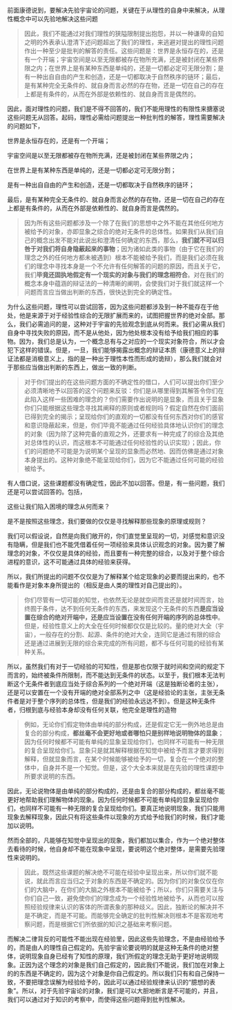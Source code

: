 <p data-pid="y293R34b">前面康德说到，要解决先验宇宙论的问题，关键在于从理性的自身中来解决，从理性概念中可以先验地解决这些问题</p><blockquote data-pid="RGiF-ptE">因此，我们不能通过对我们理性的狭隘限制提出抱怨，并以一种谦卑的自知之明的外表承认澄清下述问题超出了我们的理性，来逃避对提出的理性问题作出一种至少是批判的解答的责任。这些问题是：世界是永恒存在的，还是有一个开端；宇宙空间是以至无限都被存在物所充满，还是被封闭在某些界限之内；在世界上是有某种东西是单纯的，还是一切都必定可无限分割；是有一种出自自由的产生和创造，还是一切都取决于自然秩序的链环；最后，是有某种完全无条件的、就自身而言必然的存在物，还是一切在自己的存在上都是有条件的，从而在外部是依赖性的、就自身而言是偶然的。</blockquote><p data-pid="3iWI0s9j">因此，面对理性的问题，我们是不得不回答的，我们不能用理性的有限性来搪塞说这些问题无从回答。起码，理性必需给问题提出一种批判性的解答，理性需要解决的问题如下，</p><p data-pid="syRVRfLV">世界是永恒存在的，还是有一个开端；</p><p data-pid="cQbg-u67">宇宙空间是以至无限都被存在物所充满，还是被封闭在某些界限之内；</p><p data-pid="i4jhWQgQ">在世界上是有某种东西是单纯的，还是一切都必定可无限分割；</p><p data-pid="FCCJCbf8">是有一种出自自由的产生和创造，还是一切都取决于自然秩序的链环；</p><p data-pid="YIXYl-DP">最后，是有某种完全无条件的、就自身而言必然的存在物，还是一切在自己的存在上都是有条件的，从而在外部是依赖性的、就自身而言是偶然的。</p><blockquote data-pid="HLeZxhzT">因为所有这些问题都涉及一个除了在我们的思想中之外不能在其他任何地方被给予的对象，亦即显象之综合的绝对无条件的总体性。如果我们从我们自己的概念出发不能对此说出和澄清任何确定的东西，那么，<b>我们就不可以归咎于对我们将自身隐蔽起来的事物</b>；因为诸如此类的事物（由于它在我们的理念之外的任何地方都未被遇到）根本不能被给予我们，而是我们必须在我们的理念中寻找本身是一个不允许有任何解答的问题的原因，而且关于它，我们<b>毕竟还固执地假定有一个现实的对象与我们的理念相符合</b>。对在我们的概念本身中蕴涵的辩证法的一种清晰的阐明，会使我们对于我们就这样一个问题而言应当做出判断的东西，很快达到完全的确定性。</blockquote><p data-pid="YrCUBJNW">为什么这些问题，理性可以尝试回答，因为这些问题都涉及到一种不能存在于他处，他是来源于对于经验性综合的无限扩展而来的，试图把握世界的绝对全部。那么，我们必需追问的是，这种对于宇宙的先验观念到底从何而来。我们必需从我们自身中寻找失败的原因，而不是从他处，因为他处根本没有给予给我们相应的事物。因为，我们总是认为，一个概念总有与之对应的一个现实对象符合，所以才会犯下这样的错误。但是，一旦，我们能够揭露出概念的辩证本质（康德意义上的辩证法都是消极意义上，指的是一种出于理性本性而形成的诡辩），那么我们就会对于那些应当做出判断的东西上，做出一致的判断。</p><blockquote data-pid="83kf6ubt">对于你们提出的在这些问题方面的不确定性的借口，人们可以提出你们至少必须清晰地予以回答的这个问题来反驳：你们是从哪里得到其解答令你们在此陷入这样一些困难的理念的？你们需要作出说明的是显象，而且关于显象你们只能根据这些理念寻找其阐释的原则或者规则吗？假定自然在你们面前已得到完全的揭示；呈现给你们的直观的一切都没有任何东西对你们的感官和意识隐蔽起来，但是，你们毕竟不能通过任何经验具体地认识你们的理念的对象（因为除了这种完备的直观之外，还要求有一种完成了的综合及其绝对总体性的认识，而这根本不可能通过任何经验性的认识实现）；因此，你们的问题绝不可能是为说明某个呈现的显象而必然地、因而仿佛是通过对象本身提出的。这种对象绝不能呈现给你们，因为它不能通过任何可能的经验被给予。</blockquote><p data-pid="hmYSWJXX">有人借口说，这些课题都没有确定性，因此不加以回答。但是，有一些问题，我们还是可以尝试回答的。包括，</p><p data-pid="TsHrptmo">这些让我们陷入困境的理念从何而来？</p><p data-pid="qcMkFAyH">是不是按照这些理念，我们要做的仅仅是寻找解释那些现象的原理或规则？</p><p data-pid="-uuLnBpq">我们可以假设说，自然是向我们敞开的，你们直觉里呈现的一切，对感觉和意识没有隐瞒，但是我们也不能凭借着任何一项经验来具体认识观念的对象。因为要了解理念的对象，不仅仅是具体的经验，而且要有一种完整的综合，以及对于整个综合进程的意识，这不可能通过具体的经验来获得。</p><p data-pid="yqwX5wqe">所以，我们所提出的问题不仅仅是为了解释某个给定现象的必要而提出来的，也不能看作是对象本身所提出的（相反是由人类的理性对自己提出的）。</p><blockquote data-pid="Yv2T1mug">你们尽管有一切可能的知觉，也依然无论是就空间而言还是就时间而言，始终囿于条件，达不到任何无条件的东西，来发现这个无条件的东西<b>是应当设置在综合的绝对开端中，还是应当设置在没有任何开端的序列的总体性中</b>。但是，经验性意义上的大全在任何时候都仅仅是比较的。量的绝对大全（宇宙），一般存在的分割、起源、条件的绝对大全，连同它是通过有限的综合还是通过进展到无限的综合来完成的所有问题，都不与任何可能的经验有某种关系。</blockquote><p data-pid="w0sdKv1e">所以，虽然我们有对于一切经验的可知性，但是那也仅限于就时间和空间的规定下而言的，始终被条件所限制，而不能达到无条件的状态。以至于，我们根本无法判断这个无条件者到底应当处于综合系列的一个绝对开端（这是独断论者的主张），还是可以安置在一个没有开端的绝对全部系列之中（这是经验论的主张，主张无条件者是对于整个序列的总体性，但是我们的经验永远达不到）。但是这种无条件者，归根到底与经验本身却没有任何关联，他完全是理性的造物</p><blockquote data-pid="DMgNneqh">例如，无论你们假定物体由单纯的部分构成，还是假定它无一例外地总是由复合的部分构成，<b>都丝毫不会更好地或者哪怕只是别样地说明物体的显象</b>；因为任何时候都不可能有单纯的显象呈现给你们，也同样不可能有一种无限的复合呈现给你们。显象只是就其解释根据在知觉中被给予而言才要求得到解释，但就显象而言，在某个时候能够被给予的一切，复合在一个绝对的整体中，自身并不是一个知觉。但是，这个大全本来就是在先验的理性课题中所要求说明的东西。</blockquote><p data-pid="tWt1_13_">因此，无论说物体是由单纯的部分构成的，还是由复合的部分构成的，都丝毫不能更好地帮助我们理解物体的现象。因为任何时候都不可能有单纯的显象呈现给你们，也同样不可能有一种无限的复合呈现给你们。要真正地说明现象，我们只能用现象去解释现象，因此只有将这些条件以现象的方式给予给我们的时候，我们才能加以说明。</p><p data-pid="dIhKqeU9">然而全部的，凡能够在知觉中呈现出的现象，我们都加以集合，作为一个绝对整体去看待的时候，他自身却不能在现象中呈现，要说明这个绝对整体，是需要先验理性来说明的。</p><blockquote data-pid="tNMkxflY">因此，既然这些课题的解决绝不可能在经验中呈现出来，所以你们就不能说，就此而言应当归之于对象的东西是不确定的。因为你们的对象仅仅在你们的大脑中，在你们的大脑之外根本不能被给予；所以，你们只需要关注与你们自己一致，避免使你们的理念成为一个经验性地被给予，从而也可以按照经验规律来认识的客体的所谓表象的那种歧义。因此，独断论的解决并不是不确定，而是不可能。而能够完全确定的批判性解决则根本不是客观地考察问题，而是根据它们所依据的知识之基础来考察问题。</blockquote><p data-pid="RFp3hb_S">而解决二律背反的可能性不能出现在经验里，因此这些先验理念，不是由经验给予的，而是由人的理性自己假定的。先验宇宙论要说明的就是这种无条件的绝对整体，说明现象自身已经有了知性的原理，我们所假定的理念无助于更好地说明现象。正因为这个理念的对象是我们自己假定的，因此我们不能说，我们加在对象上的的东西是不确定的，因为这个对象是你自己假定的。所以我们只有和自己保持一致，不要把理念误解为经验给予的，因此可以通过经验规律来认识的“臆想的表象”。所以，对于先验宇宙论的对象，我们是可以大胆地断言是不可能的，并且，我们可以通过对于知识的考察中，而使得这些问题得到批判性解决。</p><p></p>